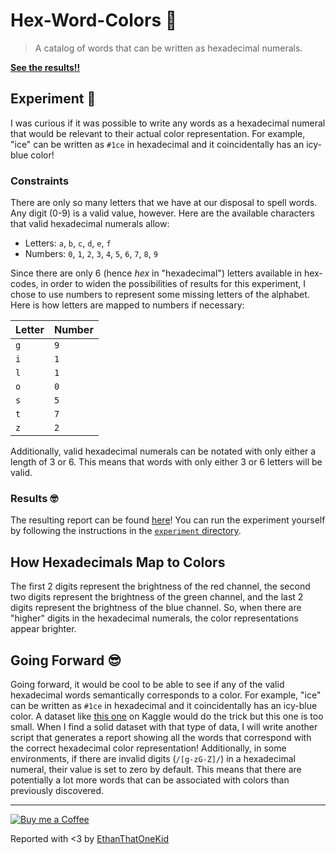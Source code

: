 # Hex-Word-Colors 🐝

> A catalog of words that can be written as hexadecimal numerals.

[**See the results!!**](experiment/reports/1601355040120.report.md)

## Experiment 🧪

I was curious if it was possible to write any words as a hexadecimal numeral that would be relevant to their actual color representation.
For example, "ice" can be written as `#1ce` in hexadecimal and it coincidentally has an icy-blue color!

### Constraints

There are only so many letters that we have at our disposal to spell words.
Any digit (0-9) is a valid value, however.
Here are the available characters that valid hexadecimal numerals allow:

- Letters: `a`, `b`, `c`, `d`, `e`, `f`
- Numbers: `0`, `1`, `2`, `3`, `4`, `5`, `6`, `7`, `8`, `9`

Since there are only 6 (hence _hex_ in "hexadecimal") letters available in hex-codes, in order to widen the possibilities of results for this experiment, I chose to use numbers to represent some missing letters of the alphabet.
Here is how letters are mapped to numbers if necessary:

| Letter | Number |
| ------ | ------ |
| `g`    | `9`    |
| `i`    | `1`    |
| `l`    | `1`    |
| `o`    | `0`    |
| `s`    | `5`    |
| `t`    | `7`    |
| `z`    | `2`    |

Additionally, valid hexadecimal numerals can be notated with only either a length of 3 or 6. This means that words with only either 3 or 6 letters will be valid.

### Results 🤓

The resulting report can be found [here](experiment/reports)!
You can run the experiment yourself by following the instructions in the [`experiment` directory](experiment).

## How Hexadecimals Map to Colors

The first 2 digits represent the brightness of the red channel, the second two digits represent the brightness of the green channel, and the last 2 digits represent the brightness of the blue channel.
So, when there are "higher" digits in the hexadecimal numerals, the color representations appear brighter.

## Going Forward 😎

Going forward, it would be cool to be able to see if any of the valid hexadecimal words semantically corresponds to a color.
For example, "ice" can be written as `#1ce` in hexadecimal and it coincidentally has an icy-blue color.
A dataset like [this one](https://www.kaggle.com/rtatman/color-terms-dataset) on Kaggle would do the trick but this one is too small.
When I find a solid dataset with that type of data, I will write another script that generates a report showing all the words that correspond with the correct hexadecimal color representation!
Additionally, in some environments, if there are invalid digits (`/[g-zG-Z]/`) in a hexadecimal numeral, their value is set to zero by default.
This means that there are potentially a lot more words that can be associated with colors than previously discovered.

---

[![Buy me a Coffee](https://img.shields.io/badge/buy%20me%20a-coffee-%23FF813F)][bmac]

Reported with <3 by [EthanThatOneKid][creator_site]

[creator_site]: http://ethandavidson.com/
[bmac]: http://buymeacoff.ee/etok
